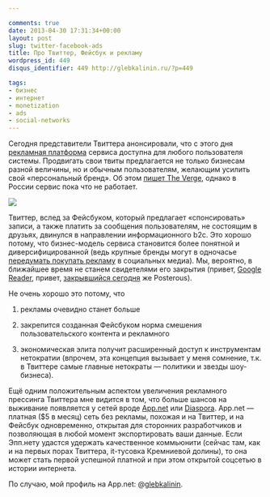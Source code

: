```yaml
---

comments: true
date: 2013-04-30 17:31:34+00:00
layout: post
slug: twitter-facebook-ads
title: Про Твиттер, Фейсбук и рекламу
wordpress_id: 449
disqus_identifier: 449 http://glebkalinin.ru/?p=449

tags:
- бизнес
- интернет
- monetization
- ads
- social-networks
---
```


Сегодня представители Твиттера анонсировали, что с этого дня [рекламная платформа](https://business.twitter.com/products/twitter-ads-self-service) сервиса доступна для любого пользователя системы. Продвигать свои твиты предлагается не только бизнесам разной величины, но и обычным пользователям, желающим усилить свой «персональный бренд». Об этом [пишет The Verge](http://www.theverge.com/2013/4/30/4285764/twitters-ad-platform-now-open-to-all), однако в России сервис пока что не работает.



![](http://www.glebkalinin.ru/wp-content/uploads/2013/04/promoted_tweets.png)



Твиттер, вслед за Фейсбуком, который предлагает «спонсировать» записи, а также платить за сообщения пользователям, не состоящим в друзьях, двинулся в направлении информационного b2c. Это хорошо потому, что бизнес-модель сервиса становится более понятной и диверсифицированной (ведь крупные бренды могут в одночасье [передумать покупать рекламу](http://www.wired.co.uk/news/archive/2012-05/16/gm-pulls-out-of-facebook-advertising) в социальных медиа). Мы, вероятно, в ближайшее время не станем свидетелями его закрытия (привет, [Google Reader](http://glebkalinin.ru/on-google-reader-shutdown/), привет, [закрывшийся сегодня](http://www.theverge.com/2013/4/30/4281780/posterous-is-shutting-down-tomorrow-here-are-the-best-alternatives) же Posterous).





Не очень хорошо это потому, что 




  1. рекламы очевидно станет больше 

  2. закрепится созданная Фейсбуком норма смешения пользовательского контента и рекламного

  3. экономическая элита получит расширенный доступ к инструментам нетократии (впрочем, эта концепция вызывает у меня сомнение, т.к. в Твиттере самые главные нетократы — политики и звезды шоу-бизнеса).




Ещё одним положительным аспектом увеличения рекламного прессинга  Твиттера мне видится в том, что больше шансов на выживание появляется у сетей вроде [App.net](http://app.net) или [Diaspora](https://joindiaspora.com). App.net — платная ($5 в месяц) сеть без рекламы, похожая и на Твиттер, и на Фейсбук одновременно, открытая для сторонних разработчиков и позволяющая в любой момент экспортировать ваши данные. Если Эпп.нету удастся удержать качественное коммьюнити (сейчас там, как и на первых порах Твиттера, it-тусовка Кремниевой долины), то она может стать первой успешной платной и при этом открытой соцсетью в истории интернета.



По случаю, мой профиль на App.net: @[glebkalinin](https://alpha.app.net/glebkalinin).
